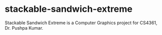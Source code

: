 # stackable-sandwich-extreme
Stackable Sandwich Extreme is a Computer Graphics project for CS4361, Dr. Pushpa Kumar.
